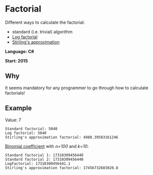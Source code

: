 # Factorial
Different ways to calculate the factorial:

* standard (i.e. trivial) algorithm
* [Log factorial](https://www.johndcook.com/blog/2010/08/16/how-to-compute-log-factorial/)
* [Stirling's approximation](https://en.wikipedia.org/wiki/Stirling%27s_approximation)

**Language: C#**

**Start: 2015**

## Why
It seems mandatory for any programmer to go through how to calculate factorials!

## Example

Value: 7

```
Standard factorial: 5040
Log factorial: 5040
Stirling's approximation factorial: 4980.39583161246
```

[Binomial coefficient](https://en.wikipedia.org/wiki/Binomial_coefficient) with _n=100_ and _k=10_:

```
Standard factorial 1: 17310309456440
Standard factorial 2: 17310309456440
LogFactorial: 17310309456441.1
Stirling's approximation factorial: 17456732683020.8
```


